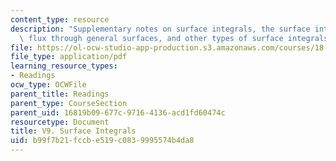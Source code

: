 ```yaml
---
content_type: resource
description: "Supplementary notes on surface integrals, the surface integral for flux,\
  \ flux through general surfaces, and other types of surface integrals.\r\n\r\n"
file: https://ol-ocw-studio-app-production.s3.amazonaws.com/courses/18-02-multivariable-calculus-fall-2007/b99f7b21fccbe519c0839995574b4da8_surface_integrls.pdf
file_type: application/pdf
learning_resource_types:
- Readings
ocw_type: OCWFile
parent_title: Readings
parent_type: CourseSection
parent_uid: 16819b09-677c-9716-4136-acd1fd60474c
resourcetype: Document
title: V9. Surface Integrals
uid: b99f7b21-fccb-e519-c083-9995574b4da8
---
```


